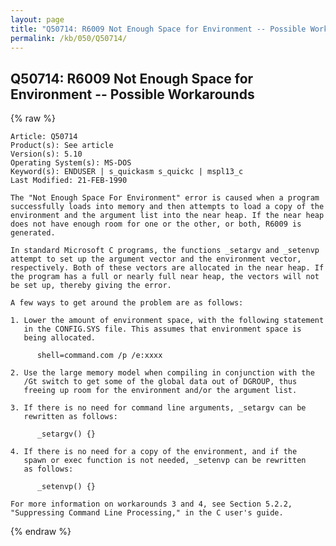 ```yaml
---
layout: page
title: "Q50714: R6009 Not Enough Space for Environment -- Possible Workarounds"
permalink: /kb/050/Q50714/
---
```


## Q50714: R6009 Not Enough Space for Environment -- Possible Workarounds

{% raw %}

	Article: Q50714
	Product(s): See article
	Version(s): 5.10
	Operating System(s): MS-DOS
	Keyword(s): ENDUSER | s_quickasm s_quickc | mspl13_c
	Last Modified: 21-FEB-1990
	
	The "Not Enough Space For Environment" error is caused when a program
	successfully loads into memory and then attempts to load a copy of the
	environment and the argument list into the near heap. If the near heap
	does not have enough room for one or the other, or both, R6009 is
	generated.
	
	In standard Microsoft C programs, the functions _setargv and _setenvp
	attempt to set up the argument vector and the environment vector,
	respectively. Both of these vectors are allocated in the near heap. If
	the program has a full or nearly full near heap, the vectors will not
	be set up, thereby giving the error.
	
	A few ways to get around the problem are as follows:
	
	1. Lower the amount of environment space, with the following statement
	   in the CONFIG.SYS file. This assumes that environment space is
	   being allocated.
	
	      shell=command.com /p /e:xxxx
	
	2. Use the large memory model when compiling in conjunction with the
	   /Gt switch to get some of the global data out of DGROUP, thus
	   freeing up room for the environment and/or the argument list.
	
	3. If there is no need for command line arguments, _setargv can be
	   rewritten as follows:
	
	      _setargv() {}
	
	4. If there is no need for a copy of the environment, and if the
	   spawn or exec function is not needed, _setenvp can be rewritten
	   as follows:
	
	      _setenvp() {}
	
	For more information on workarounds 3 and 4, see Section 5.2.2,
	"Suppressing Command Line Processing," in the C user's guide.

{% endraw %}
